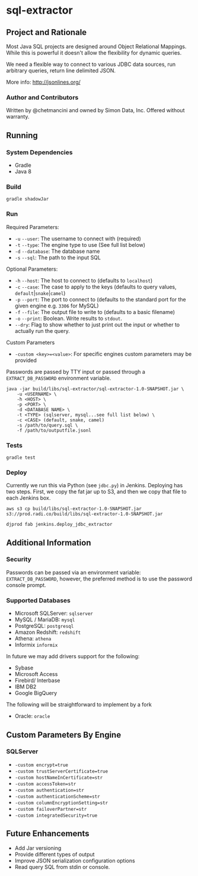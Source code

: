 # sql-extractor

## Project and Rationale

Most Java SQL projects are designed around Object Relational Mappings. While
this is powerful it doesn't allow the flexibility for dynamic queries.

We need a flexible way to connect to various JDBC data sources, run arbitrary queries, return line delimited JSON.

More info: http://jsonlines.org/

### Author and Contributors
Written by @chetmancini and owned by Simon Data, Inc. Offered without warranty.

## Running

### System Dependencies
* Gradle
* Java 8

### Build
```$sh
gradle shadowJar
```

### Run
Required Parameters:
* `-u` `--user`: The username to connect with (required)
* `-t` `--type`: The engine type to use (See full list below)
* `-d` `--database`: The database name
* `-s` `--sql`: The path to the input SQL

Optional Parameters:
* `-h` `--host`: The host to connect to (defaults to `localhost`)
* `-c` `--case`: The case to apply to the keys (defaults to query values, `default`|`snake`|`camel`)
* `-p` `--port`: The port to connect to (defaults to the standard port for the given engine e.g. `3306` for MySQL)
* `-f` `--file`: The output file to write to (defaults to a basic filename)
* `-o` `--print`: Boolean. Write results to `stdout`.
* `--dry`: Flag to show whether to just print out the input or whether to actually run the query.

Custom Parameters
* `-custom <key>=<value>`: For specific engines custom parameters may be provided

Passwords are passed by TTY input or passed through a `EXTRACT_DB_PASSWORD` environment variable.

```$sh
java -jar build/libs/sql-extractor/sql-extractor-1.0-SNAPSHOT.jar \
    -u <USERNAME> \
    -h <HOST> \
    -p <PORT> \
    -d <DATABASE NAME> \
    -t <TYPE> (sqlserver, mysql...see full list below) \
    -c <CASE> (default, snake, camel)
    -s /path/to/query.sql \
    -f /path/to/outputfile.jsonl
```

### Tests
```$sh
gradle test
```

### Deploy

Currently we run this via Python (see `jdbc.py`) in Jenkins. Deploying has two steps.
First, we copy the fat jar up to S3, and then we copy that file to each Jenkins box.

```$sh
aws s3 cp build/libs/sql-extractor-1.0-SNAPSHOT.jar s3://prod.radi.co/build/libs/sql-extractor-1.0-SNAPSHOT.jar

djprod fab jenkins.deploy_jdbc_extractor
```

## Additional Information

### Security

Passwords can be passed via an environment variable: `EXTRACT_DB_PASSWORD`, 
however, the preferred method is to use the password console prompt.

### Supported Databases

* Microsoft SQLServer: `sqlserver`
* MySQL / MariaDB: `mysql`
* PostgreSQL: `postgresql`
* Amazon Redshift: `redshift`
* Athena: `athena`
* Informix `informix`

In future we may add drivers support for the following:
* Sybase
* Microsoft Access
* Firebird/ Interbase
* IBM DB2
* Google BigQuery

The following will be straightforward to implement by a fork
* Oracle: `oracle`

## Custom Parameters By Engine
### SQLServer
* `-custom encrypt=true`
* `-custom trustServerCertificate=true`
* `-custom hostNameInCertificate=str`
* `-custom accessToken=str`
* `-custom authentication=str`
* `-custom authenticationScheme=str`
* `-custom columnEncryptionSetting=str`
* `-custom failoverPartner=str`
* `-custom integratedSecurity=true`



## Future Enhancements
* Add Jar versioning
* Provide different types of output
* Improve JSON serialization configuration options
* Read query SQL from stdin or console.
